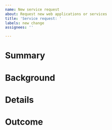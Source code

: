 ```yaml
---
name: New service request
about: Request new web applications or services
title: 'Service request: '
labels: new change
assignees: ''

---
```


# Summary

<!-- Replace this line with a **one-sentence summary** of what you are requesting. -->


# Background

<!-- Replace this line with 2-5 sentences to help us understand this request. This helps us understand the "why" of your request. Explain what it is you are requesting, what its intended use is, and/or why it is useful. -->


# Details

<!-- Replace this line with 2-5 sentences on what work is necessary for your request. This helps us understand the "how" of your request. Explain specific details like hardware resources, software versions, or other info for the reviewer. -->


# Outcome

<!-- Replace this line with a **one-sentence summary** of the expected outcome or impact if this request is completed. -->
